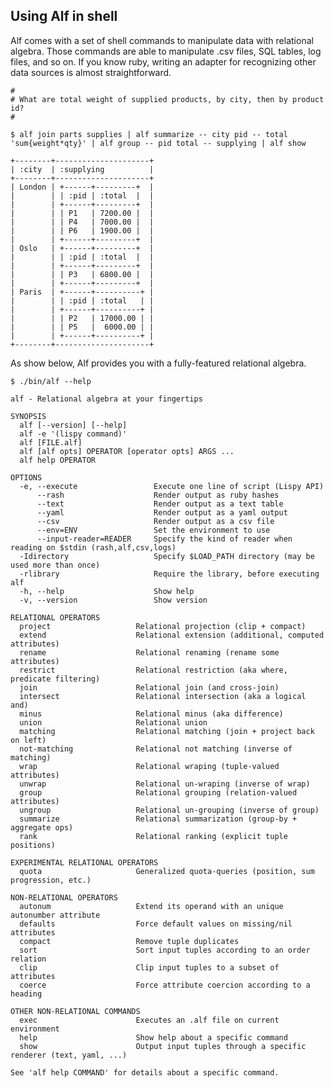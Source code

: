 ## Using Alf in shell

Alf comes with a set of shell commands to manipulate data with relational algebra. Those commands are able to manipulate .csv files, SQL tables, log files, and so on. If you know ruby, writing an adapter for recognizing other data sources is almost straightforward.

<pre><code class="bash">#
# What are total weight of supplied products, by city, then by product id?
#

$ alf join parts supplies | alf summarize -- city pid -- total 'sum{weight*qty}' | alf group -- pid total -- supplying | alf show

+--------+---------------------+
| :city  | :supplying          |
+--------+---------------------+
| London | +------+---------+  |
|        | | :pid | :total  |  |
|        | +------+---------+  |
|        | | P1   | 7200.00 |  |
|        | | P4   | 7000.00 |  |
|        | | P6   | 1900.00 |  |
|        | +------+---------+  |
| Oslo   | +------+---------+  |
|        | | :pid | :total  |  |
|        | +------+---------+  |
|        | | P3   | 6800.00 |  |
|        | +------+---------+  |
| Paris  | +------+----------+ |
|        | | :pid | :total   | |
|        | +------+----------+ |
|        | | P2   | 17000.00 | |
|        | | P5   |  6000.00 | |
|        | +------+----------+ |
+--------+---------------------+
</code></pre>


As show below, Alf provides you with a fully-featured relational algebra.

<pre><code class="bash">$ ./bin/alf --help

alf - Relational algebra at your fingertips

SYNOPSIS
  alf [--version] [--help] 
  alf -e '(lispy command)'
  alf [FILE.alf]
  alf [alf opts] OPERATOR [operator opts] ARGS ...
  alf help OPERATOR

OPTIONS
  -e, --execute                 Execute one line of script (Lispy API)
      --rash                    Render output as ruby hashes
      --text                    Render output as a text table
      --yaml                    Render output as a yaml output
      --csv                     Render output as a csv file
      --env=ENV                 Set the environment to use
      --input-reader=READER     Specify the kind of reader when reading on $stdin (rash,alf,csv,logs)
  -Idirectory                   Specify $LOAD_PATH directory (may be used more than once)
  -rlibrary                     Require the library, before executing alf
  -h, --help                    Show help
  -v, --version                 Show version

RELATIONAL OPERATORS
  project                   Relational projection (clip + compact)
  extend                    Relational extension (additional, computed attributes)
  rename                    Relational renaming (rename some attributes)
  restrict                  Relational restriction (aka where, predicate filtering)
  join                      Relational join (and cross-join)
  intersect                 Relational intersection (aka a logical and)
  minus                     Relational minus (aka difference)
  union                     Relational union
  matching                  Relational matching (join + project back on left)
  not-matching              Relational not matching (inverse of matching)
  wrap                      Relational wraping (tuple-valued attributes)
  unwrap                    Relational un-wraping (inverse of wrap)
  group                     Relational grouping (relation-valued attributes)
  ungroup                   Relational un-grouping (inverse of group)
  summarize                 Relational summarization (group-by + aggregate ops)
  rank                      Relational ranking (explicit tuple positions)

EXPERIMENTAL RELATIONAL OPERATORS
  quota                     Generalized quota-queries (position, sum progression, etc.)

NON-RELATIONAL OPERATORS
  autonum                   Extend its operand with an unique autonumber attribute
  defaults                  Force default values on missing/nil attributes
  compact                   Remove tuple duplicates
  sort                      Sort input tuples according to an order relation
  clip                      Clip input tuples to a subset of attributes
  coerce                    Force attribute coercion according to a heading

OTHER NON-RELATIONAL COMMANDS
  exec                      Executes an .alf file on current environment
  help                      Show help about a specific command
  show                      Output input tuples through a specific renderer (text, yaml, ...)

See 'alf help COMMAND' for details about a specific command.
</code></pre>


